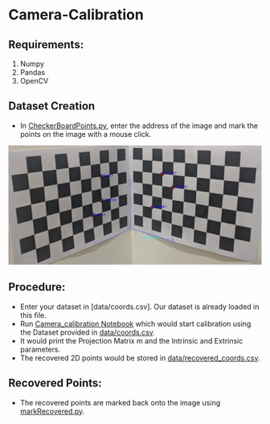 # Camera-Calibration

## Requirements:
1. Numpy
2. Pandas
3. OpenCV

## Dataset Creation
- In [CheckerBoardPoints.py](./CheckerBoardPoints.py), enter the address of the image and mark the points on the image with a mouse click.

![CheckerBoard](./data/images/coords_camera.png)

## Procedure:
- Enter your dataset in [data/coords.csv]. Our dataset is already loaded in this file.
- Run [Camera_calibration Notebook](./Camera_calibration.ipynb) which would start calibration using the Dataset provided in [data/coords.csv](./data/coords.csv). 
- It would print the Projection Matrix m and the Intrinsic and Extrinsic parameters.
- The recovered 2D points would be stored in [data/recovered_coords.csv](./data/recovered_coords.csv).

## Recovered Points:
- The recovered points are marked back onto the image using [markRecovered.py](./markRecovered.py).
